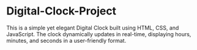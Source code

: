 # Digital-Clock-Project
This is a simple yet elegant Digital Clock built using HTML, CSS, and JavaScript. The clock dynamically updates in real-time, displaying hours, minutes, and seconds in a user-friendly format.
